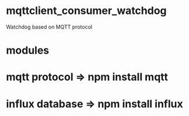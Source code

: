 # mqttclient_consumer_watchdog
Watchdog based on MQTT protocol

# modules
# mqtt protocol => npm install mqtt
# influx database => npm install influx
